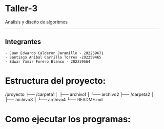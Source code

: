 # Taller-3
Análisis y diseño de algoritmos
***
## Integrantes
```
- Juan Edwardo Calderon Jaramillo - 202259671
- Santiago Anibal Carrillo Torres -202259465
- Edwar Yamir Forero Blanco - 202259664
```
# Estructura del proyecto:
/proyecto
  ├── /carpeta1
  │   ├── archivo1
  │   └── archivo2
  ├── /carpeta2
  │   ├── archivo3
  │   └── archivo4
  └── README.md

# Como ejecutar los programas:

